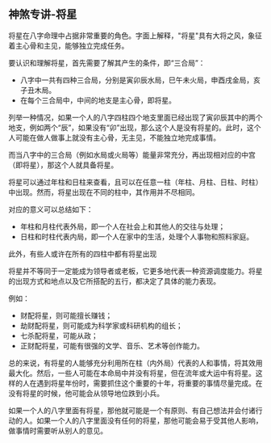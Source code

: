 ## 神煞专讲-将星

将星在八字命理中占据非常重要的角色。字面上解释，"将星"具有大将之风，象征着主心骨和主见，能够独立完成任务。

要认识和理解将星，首先需要了解其产生的条件，即“三合局”：

* 八字中一共有四种三合局，分别是寅卯辰水局，巳午未火局，申酉戌金局，亥子丑木局。
* 在每个三合局中，中间的地支是主心骨，即将星。

列举一种情况，如果一个人的八字四柱四个地支里面已经出现了寅卯辰其中的两个地支，例如两个“辰”，如果没有“卯”出现，那么这个人是没有将星的。此时，这个人可能在做人做事上就没有主心骨，无主见，不能独立地完成事情。

而当八字中的三合局（例如水局或火局等）能量非常充分，再出现相对应的中宫（即将星），那这个人就具备将星。

将星可以通过年柱和日柱来查看，且可以在任意一柱（年柱、月柱、日柱、时柱）中出现。然而，将星出现在不同的柱中，其作用并不尽相同。

对应的意义可以总结如下：

* 年柱和月柱代表外局，即一个人在社会上和其他人的交往与处理；
* 日柱和时柱代表内局，即一个人在家中的生活，处理个人事物和照料家庭。

此外，有些人或许在所有的四柱中都有将星出现　　

将星并不等同于一定能成为领导者或老板，它更多地代表一种资源调度能力。将星的出现方式和地点以及它所搭配的五行，都决定了具体的能力表现。

例如：

* 财配将星，则可能擅长赚钱；
* 劫财配将星，则可能成为科学家或科研机构的组长；
* 七杀配将星，可能从政；
* 正财配将星，可能有很强的文学、音乐、艺术等创作能力。

总的来说，有将星的人能够充分利用所在柱（内外局）代表的人和事情，将其效用最大化。然后，一些人可能在本命局中并没有将星，但在流年或大运中有将星。这样的人在遇到将星年份时，需要抓住这个重要的十年，将重要的事情尽量完成。在没有将星的时候，他可能会从领导地位跌到小兵。

如果一个人的八字里面有将星，那他就可能是一个有原则、有自己想法并会付诸行动的人。如果一个人的八字里面没有任何的将星，那他可能会易于受其他人影响，做事情时需要听从别人的意见。